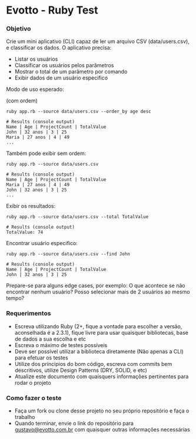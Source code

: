 # Evotto - Ruby Test

### Objetivo

Crie um mini aplicativo (CLI) capaz de ler um arquivo CSV (data/users.csv), e classificar os dados. O aplicativo precisa:
- Listar os usuários
- Classificar os usuários pelos parâmetros
- Mostrar o total de um parâmetro por comando
- Exibir dados de um usuário especifico

Modo de uso esperado:

(com ordem)

```
ruby app.rb --source data/users.csv --order_by age desc

# Results (console output)
Name | Age | ProjectCount | TotalValue
John | 32 anos | 3 | 25
Maria | 27 anos | 4 | 49
...
```

Também pode exibir sem ordem:

```
ruby app.rb --source data/users.csv

# Results (console output)
Name | Age | ProjectCount | TotalValue
Maria | 27 anos | 4 | 49
John | 32 anos | 3 | 25
...
```

Exibir os resultados:

```
ruby app.rb --source data/users.csv --total TotalValue

# Results (console output)
TotalValue: 74
```

Encontrar usuário especifico:

```
ruby app.rb --source data/users.csv --find John

# Results (console output)
Name | Age | ProjectCount | TotalValue
John | 32 anos | 3 | 25
```

Prepare-se para alguns edge cases, por exemplo: O que acontece se não encontrar nenhum usuário? Posso selecionar mais de 2 usuários ao mesmo tempo?

### Requerimentos

- Escreva utilizando Ruby (2+, fique a vontade para escolher a versão, aconselhada é a 2.3.1), fique livre para usar quaisquer bibliotecas, base de dados a sua escolha e etc
- Escreva o máximo de testes possíveis
- Deve ser possível utilizar a biblioteca diretamente (Não apenas a CLI) para efetuar os testes
- Utilize dos príncipios do bom código, escreva com commits bem descritivos, utilize Design Patterns (DRY, SOLID, e etc)
- Atualize este documento com quaisquers informações pertinentes para rodar o projeto

### Como fazer o teste

- Faça um fork ou clone desse projeto no seu próprio repositório e faça o trabalho
- Quando terminar, envie o link do repositório para gustavo@evotto.com.br com quaisquer outras informações necessárias
